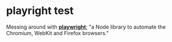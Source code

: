 # **playright** test

Messing around with [**playwright**](https://www.npmjs.com/package/playwright); "a Node library to automate the Chromium, WebKit and Firefox browsers."
